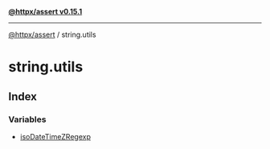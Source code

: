 [**@httpx/assert v0.15.1**](../README.md)

***

[@httpx/assert](../README.md) / string.utils

# string.utils

## Index

### Variables

- [isoDateTimeZRegexp](variables/isoDateTimeZRegexp.md)
